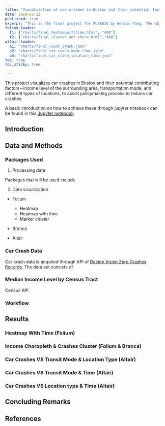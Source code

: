 ```yaml
---
title: "Visualization of car crashes in Boston and their potential factors"
date: 2019-05-12
published: true
excerpt: "This is the final project for MUSA620 by Wenxin Yang. The objective of this project is to visualize car crashes in Boston and their potential contributors."
folium-loader:
  f1: ["charts/final_heatmapwithtime.html", "400"]
  f2: ["charts/final_cluster_and_choro.html","400"]
altair-loader:
  a1: "charts/final_count_crash.json"
  a2: "charts/final_car_crash_mode_time.json"
  a3: "charts/final_car_crash_location_time.json"
toc: true
toc_sticky: true

---
```

This project visualizes car crashes in Boston and their potential contributing factors--income level of the surrounding area, transportation mode, and different types of locations, to assist policymaking process to reduce car crashes.

A basic introduction on how to achieve these through jupyter notebook can be found in this [Jupyter notebook]().

## Introduction


## Data and Methods

### Packages Used

1. Processing data

Packages that will be used include



2. Data visualization

* Folium
  - Heatmap
  - Heatmap with time
  - Marker cluster

* Branca

* Altair



### Car Crash Data

Car crash data is acquired through API of [Boston Vision Zero Crashes Records](https://data.boston.gov/dataset/vision-zero-crash-records). The data set consists of



### Median Income Level by Census Tract

Census API

### Workflow


## Results




### Heatmap With Time (Folium)

<div id="f1"></div>

### Income Choropleth & Crashes Cluster (Folium & Branca)

<div id="f2"></div>

### Car Crashes VS Transit Mode & Location Type (Altair)

<div id ="a1"></div>

### Car Crashes VS Transit Mode & Time (Altair)

<div id ="a2"></div>


### Car Crashes VS Location type & Time (Altair)


<div id ="a3"></div>


## Concluding Remarks



## References
